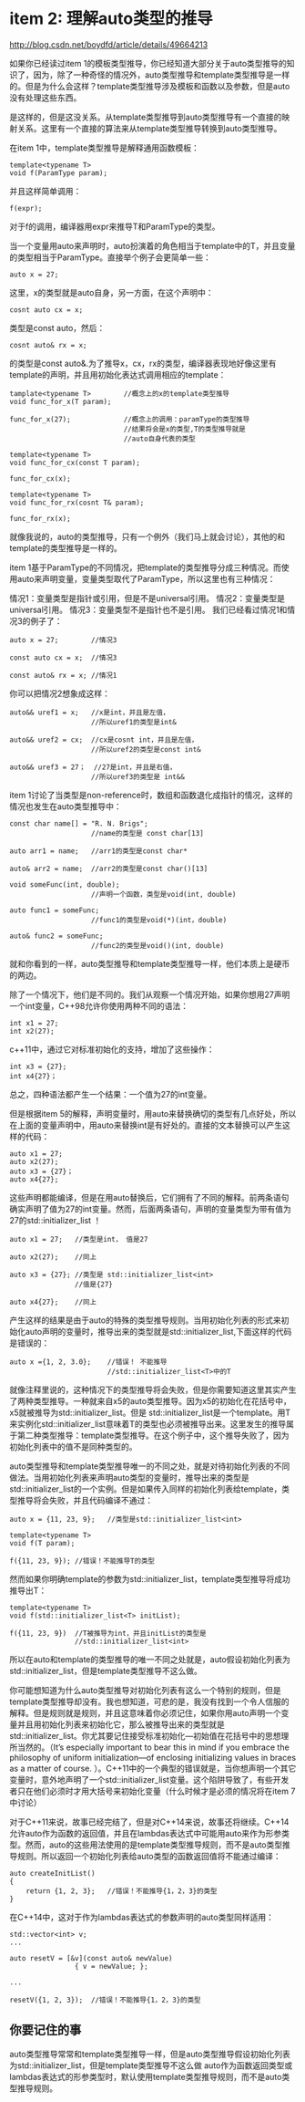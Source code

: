 # item 2: 理解auto类型的推导
http://blog.csdn.net/boydfd/article/details/49664213

如果你已经读过item 1的模板类型推导，你已经知道大部分关于auto类型推导的知识了，因为，除了一种奇怪的情况外，auto类型推导和template类型推导是一样的。但是为什么会这样？template类型推导涉及模板和函数以及参数，但是auto没有处理这些东西。

是这样的，但是这没关系。从template类型推导到auto类型推导有一个直接的映射关系。这里有一个直接的算法来从template类型推导转换到auto类型推导。

在item 1中，template类型推导是解释通用函数模板：
```
template<typename T>
void f(ParamType param);
```
并且这样简单调用：
```
f(expr);
```
对于f的调用，编译器用expr来推导T和ParamType的类型。

当一个变量用auto来声明时，auto扮演着的角色相当于template中的T，并且变量的类型相当于ParamType。直接举个例子会更简单一些：

```
auto x = 27;
```
这里，x的类型就是auto自身，另一方面，在这个声明中：

```
cosnt auto cx = x;
```
类型是const auto，然后：

```
cosnt auto& rx = x;
```
的类型是const auto&.为了推导x，cx，rx的类型，编译器表现地好像这里有template的声明，并且用初始化表达式调用相应的template：

```
tamplate<typename T>        //概念上的x的template类型推导
void func_for_x(T param);

func_for_x(27);             //概念上的调用：paramType的类型推导
                            //结果将会是x的类型,T的类型推导就是
                            //auto自身代表的类型

template<typename T>
void func_for_cx(const T param);

func_for_cx(x);

template<typename T>
void func_for_rx(cosnt T& param);

func_for_rx(x);
```
就像我说的，auto的类型推导，只有一个例外（我们马上就会讨论），其他的和template的类型推导是一样的。

item 1基于ParamType的不同情况，把template的类型推导分成三种情况。而使用auto来声明变量，变量类型取代了ParamType，所以这里也有三种情况：

情况1：变量类型是指针或引用，但是不是universal引用。
情况2：变量类型是universal引用。
情况3：变量类型不是指针也不是引用。
我们已经看过情况1和情况3的例子了：

```
auto x = 27;        //情况3

const auto cx = x;  //情况3

const auto& rx = x; //情况1
```
你可以把情况2想象成这样：

```
auto&& uref1 = x;   //x是int，并且是左值，
                    //所以uref1的类型是int&

auto&& uref2 = cx;  //cx是cosnt int，并且是左值，
                    //所以uref2的类型是const int&

auto&& uref3 = 27；  //27是int，并且是右值，
                    //所以uref3的类型是 int&&
```
item 1讨论了当类型是non-reference时，数组和函数退化成指针的情况，这样的情况也发生在auto类型推导中：

```
const char name[] = "R. N. Brigs";
                    //name的类型是 const char[13]

auto arr1 = name;   //arr1的类型是const char*

auto& arr2 = name;  //arr2的类型是const char()[13]

void someFunc(int, double); 
                    //声明一个函数，类型是void(int, double)

auto func1 = someFunc;
                    //func1的类型是void(*)(int，double)

auto& func2 = someFunc;
                    //func2的类型是void()(int, double)
```
就和你看到的一样，auto类型推导和template类型推导一样，他们本质上是硬币的两边。

除了一个情况下，他们是不同的。我们从观察一个情况开始，如果你想用27声明一个int变量，C++98允许你使用两种不同的语法：

```
int x1 = 27;
int x2(27);
```
c++11中，通过它对标准初始化的支持，增加了这些操作：

```
int x3 = {27};
int x4{27}；
```
总之，四种语法都产生一个结果：一个值为27的int变量。

但是根据item 5的解释，声明变量时，用auto来替换确切的类型有几点好处，所以在上面的变量声明中，用auto来替换int是有好处的。直接的文本替换可以产生这样的代码：

```
auto x1 = 27;
auto x2(27);
auto x3 = {27}；
auto x4{27};
```
这些声明都能编译，但是在用auto替换后，它们拥有了不同的解释。前两条语句确实声明了值为27的int变量。然而，后面两条语句，声明的变量类型为带有值为27的std::initializer_list ！

```
auto x1 = 27;   //类型是int， 值是27

auto x2(27);    //同上

auto x3 = {27}; //类型是 std::initializer_list<int>
                //值是{27}

auto x4{27};    //同上
```
产生这样的结果是由于auto的特殊的类型推导规则。当用初始化列表的形式来初始化auto声明的变量时，推导出来的类型就是std::initializer_list,下面这样的代码是错误的：

```
auto x ={1, 2, 3.0};    //错误！ 不能推导
                        //std::initializer_list<T>中的T
```
就像注释里说的，这种情况下的类型推导将会失败，但是你需要知道这里其实产生了两种类型推导。一种就来自x5的auto类型推导。因为x5的初始化在花括号中，x5就被推导为std::initializer_list。但是 std::initializer_list是一个template。用T来实例化std::initializer_list意味着T的类型也必须被推导出来。这里发生的推导属于第二种类型推导：template类型推导。在这个例子中，这个推导失败了，因为初始化列表中的值不是同种类型的。

auto类型推导和template类型推导唯一的不同之处，就是对待初始化列表的不同做法。当用初始化列表来声明auto类型的变量时，推导出来的类型是std::initializer_list的一个实例。但是如果传入同样的初始化列表给template，类型推导将会失败，并且代码编译不通过：

```
auto x = {11, 23, 9};   //类型是std::initializer_list<int>

template<typename T> 
void f(T param);

f({11, 23, 9}); //错误！不能推导T的类型
```
然而如果你明确template的参数为std::initializer_list，template类型推导将成功推导出T：

```
template<typename T>
void f(std::initializer_list<T> initList);

f({11, 23, 9})  //T被推导为int，并且initList的类型是
                //std::initializer_list<int>
```
所以在auto和template的类型推导的唯一不同之处就是，auto假设初始化列表为std::initializer_list，但是template类型推导不这么做。

你可能想知道为什么auto类型推导对初始化列表有这么一个特别的规则，但是template类型推导却没有。我也想知道，可悲的是，我没有找到一个令人信服的解释。但是规则就是规则，并且这意味着你必须记住，如果你用auto声明一个变量并且用初始化列表来初始化它，那么被推导出来的类型就是std::initializer_list。你尤其要记住接受标准初始化—初始值在花括号中的思想理所当然的。（It’s especially 
important to bear this in mind if you embrace the philosophy of uniform initialization—of enclosing initializing values in braces as a matter of course. ）。C++11中的一个典型的错误就是，当你想声明一个其它变量时，意外地声明了一个std::initializer_list变量。这个陷阱导致了，有些开发者只在他们必须时才用大括号来初始化变量（什么时候才是必须的情况将在item 7中讨论）

对于C++11来说，故事已经完结了，但是对C++14来说，故事还将继续。C++14允许auto作为函数的返回值，并且在lambdas表达式中可能用auto来作为形参类型。然而，auto的这些用法使用的是template类型推导规则，而不是auto类型推导规则。所以返回一个初始化列表给auto类型的函数返回值将不能通过编译：

```
auto createInitList()
{
    return {1, 2, 3};   //错误！不能推导{1，2，3}的类型
}
```
在C++14中，这对于作为lambdas表达式的参数声明的auto类型同样适用：

```
std::vector<int> v;
...

auto resetV = [&v](const auto& newValue)
                { v = newValue; };

...

resetV({1, 2, 3});  //错误！不能推导{1，2，3}的类型
```
## 你要记住的事

auto类型推导常常和template类型推导一样，但是auto类型推导假设初始化列表为std::initializer_list，但是template类型推导不这么做
auto作为函数返回类型或lambdas表达式的形参类型时，默认使用template类型推导规则，而不是auto类型推导规则。
